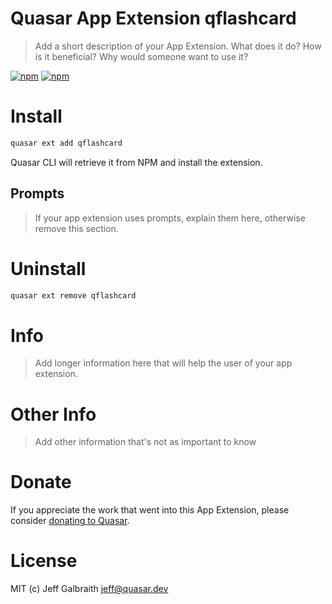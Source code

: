 # Quasar App Extension qflashcard

> Add a short description of your App Extension. What does it do? How is it beneficial? Why would someone want to use it?

[![npm](https://img.shields.io/npm/v/quasar-app-extension-qflashcard.svg?label=quasar-app-extension-qflashcard)](https://www.npmjs.com/package/quasar-app-extension-qflashcard)
[![npm](https://img.shields.io/npm/dt/quasar-app-extension-qflashcard.svg)](https://www.npmjs.com/package/quasar-app-extension-qflashcard)

# Install
```bash
quasar ext add qflashcard
```
Quasar CLI will retrieve it from NPM and install the extension.

## Prompts

> If your app extension uses prompts, explain them here, otherwise remove this section.

# Uninstall
```bash
quasar ext remove qflashcard
```

# Info
> Add longer information here that will help the user of your app extension.

# Other Info
> Add other information that's not as important to know

# Donate
If you appreciate the work that went into this App Extension, please consider [donating to Quasar](https://donate.quasar.dev).

# License
MIT (c) Jeff Galbraith <jeff@quasar.dev>

